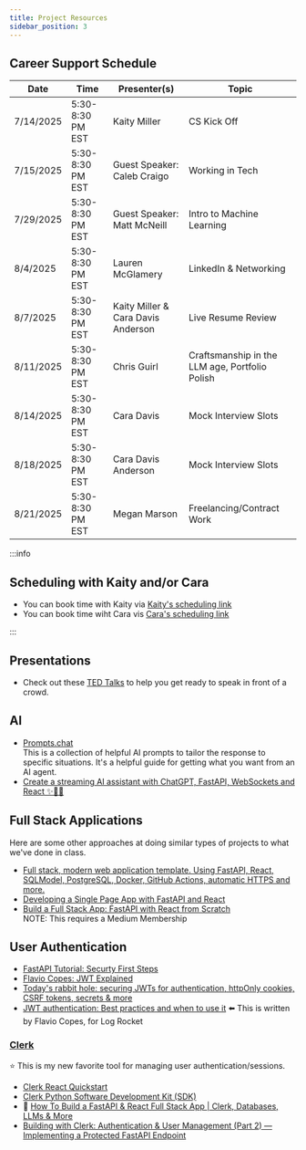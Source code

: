 ```yaml
---
title: Project Resources
sidebar_position: 3
---
```


<!-- markdownlint-disable no-inline-html -->

## Career Support Schedule

| Date      | Time             | Presenter(s)                       | Topic                                          |
| --------- | ---------------- | ---------------------------------- | ---------------------------------------------- |
| 7/14/2025 | 5:30-8:30 PM EST | Kaity Miller                       | CS Kick Off                                    |
| 7/15/2025 | 5:30-8:30 PM EST | Guest Speaker: Caleb Craigo        | Working in Tech                                |
| 7/29/2025 | 5:30-8:30 PM EST | Guest Speaker: Matt McNeill        | Intro to Machine Learning                      |
| 8/4/2025  | 5:30-8:30 PM EST | Lauren McGlamery                   | LinkedIn & Networking                          |
| 8/7/2025  | 5:30-8:30 PM EST | Kaity Miller & Cara Davis Anderson | Live Resume Review                             |
| 8/11/2025 | 5:30-8:30 PM EST | Chris Guirl                        | Craftsmanship in the LLM age, Portfolio Polish |
| 8/14/2025 | 5:30-8:30 PM EST | Cara Davis                         | Mock Interview Slots                           |
| 8/18/2025 | 5:30-8:30 PM EST | Cara Davis Anderson                | Mock Interview Slots                           |
| 8/21/2025 | 5:30-8:30 PM EST | Megan Marson                       | Freelancing/Contract Work                      |

:::info

## Scheduling with Kaity and/or Cara

- You can book time with Kaity via [Kaity's scheduling link](https://calendar.app.google/Th5KdtoTWhhJCdX36)
- You can book time wiht Cara vis [Cara's scheduling link](https://calendar.app.google/iRfUcFZ6BK5gcZTK7)

:::

## Presentations

- Check out these [TED Talks](https://www.ted.com/playlists/226/before_public_speaking) to help you get ready to speak in front of a crowd.

## AI

- [Prompts.chat](https://prompts.chat/)
  <br/>This is a collection of helpful AI prompts to tailor the response to specific situations. It's a helpful guide for getting what you want from an AI agent.
- [Create a streaming AI assistant with ChatGPT, FastAPI, WebSockets and React ✨🤖🚀](https://dev.to/dpills/create-a-streaming-ai-assistant-with-chatgpt-fastapi-websockets-and-react-3ehf)

## Full Stack Applications

Here are some other approaches at doing similar types of projects to what we've done in class.

- [Full stack, modern web application template. Using FastAPI, React, SQLModel, PostgreSQL, Docker, GitHub Actions, automatic HTTPS and more.](https://github.com/fastapi/full-stack-fastapi-template)
- [Developing a Single Page App with FastAPI and React](https://testdriven.io/blog/fastapi-react/)
- [Build a Full Stack App: FastAPI with React from Scratch](https://medium.com/@bhagyarana80/build-a-full-stack-app-fastapi-with-react-from-scratch-ee8feb5818f7)
  <br/>NOTE: This requires a Medium Membership

## User Authentication

- [FastAPI Tutorial: Securty First Steps](https://fastapi.tiangolo.com/tutorial/security/first-steps/)
- [Flavio Copes: JWT Explained](https://flaviocopes.com/jwt/)
- [Today's rabbit hole: securing JWTs for authentication, httpOnly cookies, CSRF tokens, secrets & more](https://dev.to/petrussola/today-s-rabbit-hole-jwts-in-httponly-cookies-csrf-tokens-secrets-more-1jbp)
- [JWT authentication: Best practices and when to use it](https://blog.logrocket.com/jwt-authentication-best-practices/) :arrow_left: This is written by Flavio Copes, for Log Rocket

### [Clerk](https://clerk.com/docs)

:star: This is my new favorite tool for managing user authentication/sessions.

- [Clerk React Quickstart](https://clerk.com/docs/quickstarts/react)
- [Clerk Python Software Development Kit (SDK)](https://github.com/clerk/clerk-sdk-python/tree/main)
- :movie_camera: [How To Build a FastAPI & React Full Stack App | Clerk, Databases, LLMs & More](https://www.youtube.com/watch?v=13tMEW8r6C0)
- [Building with Clerk: Authentication & User Management (Part 2) — Implementing a Protected FastAPI Endpoint](https://medium.com/@didierlacroix/building-with-clerk-authentication-user-management-part-2-implementing-a-protected-fastapi-f0a727c038e9#further-reading)
